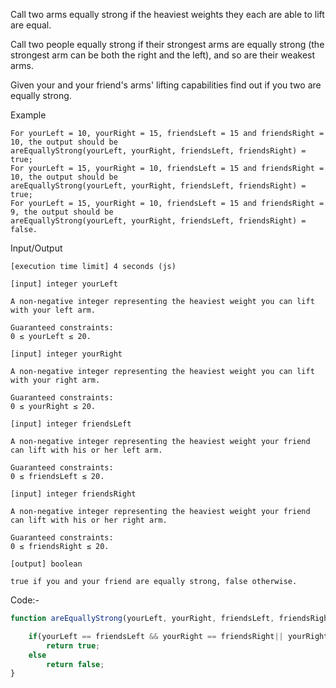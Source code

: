 Call two arms equally strong if the heaviest weights they each are able to lift are equal.

Call two people equally strong if their strongest arms are equally strong (the strongest arm can be both the right and the left), and so are their weakest arms.

Given your and your friend's arms' lifting capabilities find out if you two are equally strong.

Example

    For yourLeft = 10, yourRight = 15, friendsLeft = 15 and friendsRight = 10, the output should be
    areEquallyStrong(yourLeft, yourRight, friendsLeft, friendsRight) = true;
    For yourLeft = 15, yourRight = 10, friendsLeft = 15 and friendsRight = 10, the output should be
    areEquallyStrong(yourLeft, yourRight, friendsLeft, friendsRight) = true;
    For yourLeft = 15, yourRight = 10, friendsLeft = 15 and friendsRight = 9, the output should be
    areEquallyStrong(yourLeft, yourRight, friendsLeft, friendsRight) = false.

Input/Output

    [execution time limit] 4 seconds (js)

    [input] integer yourLeft

    A non-negative integer representing the heaviest weight you can lift with your left arm.

    Guaranteed constraints:
    0 ≤ yourLeft ≤ 20.

    [input] integer yourRight

    A non-negative integer representing the heaviest weight you can lift with your right arm.

    Guaranteed constraints:
    0 ≤ yourRight ≤ 20.

    [input] integer friendsLeft

    A non-negative integer representing the heaviest weight your friend can lift with his or her left arm.

    Guaranteed constraints:
    0 ≤ friendsLeft ≤ 20.

    [input] integer friendsRight

    A non-negative integer representing the heaviest weight your friend can lift with his or her right arm.

    Guaranteed constraints:
    0 ≤ friendsRight ≤ 20.

    [output] boolean

    true if you and your friend are equally strong, false otherwise.

Code:-
```javascript
function areEquallyStrong(yourLeft, yourRight, friendsLeft, friendsRight) {

    if(yourLeft == friendsLeft && yourRight == friendsRight|| yourRight == friendsLeft &&yourLeft == friendsRight )
        return true;
    else
        return false;
}
